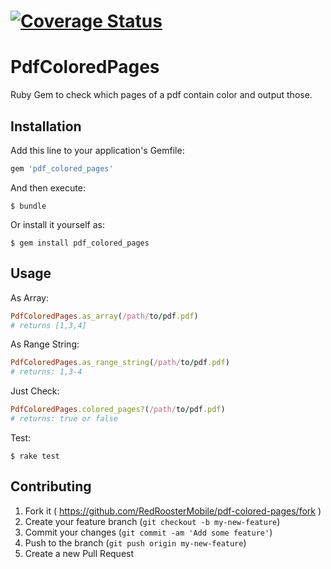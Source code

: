 [![Coverage Status](https://coveralls.io/repos/github/RedRoosterMobile/pdf-colored-pages/badge.svg?branch=master)](https://coveralls.io/github/RedRoosterMobile/pdf-colored-pages?branch=master)
=========
# PdfColoredPages

Ruby Gem to check which pages of a pdf contain color and output those.

## Installation

Add this line to your application's Gemfile:

```ruby
gem 'pdf_colored_pages'
```

And then execute:

    $ bundle

Or install it yourself as:

    $ gem install pdf_colored_pages

## Usage

As Array:
```ruby
PdfColoredPages.as_array(/path/to/pdf.pdf)
# returns [1,3,4]
```

As Range String:
```ruby
PdfColoredPages.as_range_string(/path/to/pdf.pdf)
# returns: 1,3-4
```

Just Check:
```ruby
PdfColoredPages.colored_pages?(/path/to/pdf.pdf)
# returns: true or false
```

Test:

    $ rake test

## Contributing

1. Fork it ( https://github.com/RedRoosterMobile/pdf-colored-pages/fork )
2. Create your feature branch (`git checkout -b my-new-feature`)
3. Commit your changes (`git commit -am 'Add some feature'`)
4. Push to the branch (`git push origin my-new-feature`)
5. Create a new Pull Request
